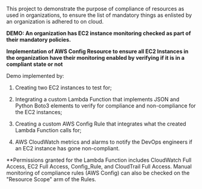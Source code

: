 This project to demonstrate the purpose of compliance of resources as used in organizations, to ensure the list of mandatory things as enlisted by an organization is adhered to on cloud.

**DEMO: An organization has EC2 instance monitoring checked as part of their mandatory policies.**

**Implementation of AWS Config Resource to ensure all EC2 Instances in the organization have their monitoring enabled by verifying if it is in a compliant state or not**

Demo implemented by:

1. Creating two EC2 instances to test for;

2. Integrating a custom Lambda Function that implements JSON and Python Boto3 elements to verify for compliance and non-compliance for the EC2 instances;

3. Creating a custom AWS Config Rule that integrates what the created Lambda Function calls for;

4. AWS CloudWatch metrics and alarms to notify the DevOps engineers if an EC2 instance has gone non-compliant.

**Permissions granted for the Lambda Function includes CloudWatch Full Access, EC2 Full Access, Config_Rule, and CloudTrail Full Access.
Manual monitoring of compliance rules (AWS Config) can also be checked on the "Resource Scope" arm of the Rules.
